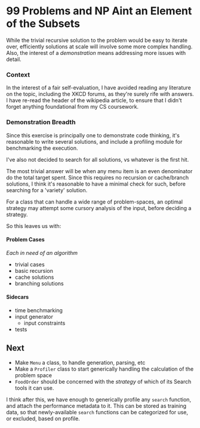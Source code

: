 # 99 Problems and NP Aint an Element of the Subsets

While the trivial recursive solution to the problem would be easy to iterate over, efficiently solutions at scale will involve some more complex handling.  Also, the interest of a _demonstration_ means addressing more issues with detail.

### Context

In the interest of a fair self-evaluation, I have avoided reading any literature on the topic, including the XKCD forums, as they're surely rife with answers.  I have re-read the header of the wikipedia article, to ensure that I didn't forget anything foundational from my CS coursework.

### Demonstration Breadth

Since this exercise is principally one to demonstrate code thinking, it's reasonable to write several solutions, and include a profiling module for benchmarking the execution.

I've also not decided to search for all solutions, vs whatever is the first hit.  

The most trivial answer will be when any menu item is an even denominator do the total target spent.  Since this requires no recursion or cache/branch solutions, I think it's reasonable to have a minimal check for such, before searching for a 'variety' solution. 

For a class that can handle a wide range of problem-spaces, an optimal strategy may attempt some cursory analysis of the input, before deciding a strategy.

So this leaves us with:

#### Problem Cases

*Each in need of an algorithm*

* trivial cases
* basic recursion
* cache solutions
* branching solutions

#### Sidecars

* time benchmarking
* input generator
  * input constraints
* tests

## Next

* Make `Menu` a class, to handle generation, parsing, etc
* Make a `Profiler` class to start generically handling the calculation of the problem space
* `FoodOrder` should be concerned with the _strategy_ of which of its Search tools it can use.

I think after this, we have enough to generically profile any `search` function, and attach the performance metadata to it.  This can be stored as training data, so that newly-available `search` functions can be categorized for use, or excluded, based on profile.